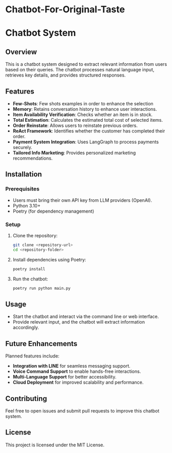 # Chatbot-For-Original-Taste
# Chatbot System

## Overview
This is a chatbot system designed to extract relevant information from users based on their queries. The chatbot processes natural language input, retrieves key details, and provides structured responses.

## Features
- **Few-Shots**: Few shots examples in order to enhance the selection
- **Memory**: Retains conversation history to enhance user interactions.
- **Item Availability Verification**: Checks whether an item is in stock.
- **Total Estimation**: Calculates the estimated total cost of selected items.
- **Order Reinstate**: Allows users to reinstate previous orders.
- **ReAct Framework**: Identifies whether the customer has completed their order.
- **Payment System Integration**: Uses LangGraph to process payments securely.
- **Tailored Info Marketing**: Provides personalized marketing recommendations.

## Installation
### Prerequisites
- Users must bring their own API key from LLM providers (OpenAI).
- Python 3.10+
- Poetry (for dependency management)

### Setup
1. Clone the repository:
   ```bash
   git clone <repository-url>
   cd <repository-folder>
   ```
2. Install dependencies using Poetry:
   ```bash
   poetry install
   ```
3. Run the chatbot:
   ```bash
   poetry run python main.py
   ```

## Usage
- Start the chatbot and interact via the command line or web interface.
- Provide relevant input, and the chatbot will extract information accordingly.

## Future Enhancements
Planned features include:
- **Integration with LINE** for seamless messaging support.
- **Voice Command Support** to enable hands-free interactions.
- **Multi-Language Support** for better accessibility.
- **Cloud Deployment** for improved scalability and performance.

## Contributing
Feel free to open issues and submit pull requests to improve this chatbot system.

## License
This project is licensed under the MIT License.

